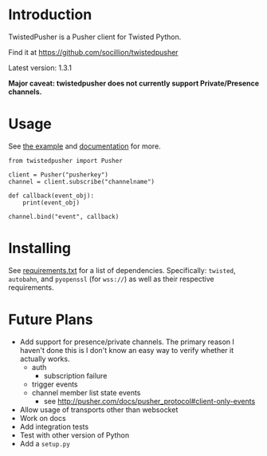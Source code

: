 Introduction
==========
TwistedPusher is a Pusher client for Twisted Python.

Find it at https://github.com/socillion/twistedpusher

Latest version: 1.3.1

**Major caveat: twistedpusher does not currently support Private/Presence channels.**

Usage
==========
See [the example](example.py) and [documentation](http://socillion.github.io/twistedpusher) for more.

    from twistedpusher import Pusher

    client = Pusher("pusherkey")
    channel = client.subscribe("channelname")

    def callback(event_obj):
        print(event_obj)

    channel.bind("event", callback)
    
Installing
==========
See [requirements.txt](requirements.txt) for a list of dependencies.
Specifically: `twisted`, `autobahn`, and `pyopenssl` (for `wss://`) as well as their respective requirements.


Future Plans
==========
* Add support for presence/private channels. The primary reason I haven't done this is I don't know an easy
way to verify whether it actually works.
    * auth
        * subscription failure
    * trigger events
    * channel member list state events
        * see http://pusher.com/docs/pusher_protocol#client-only-events
* Allow usage of transports other than websocket
* Work on docs
* Add integration tests
* Test with other version of Python
* Add a `setup.py`